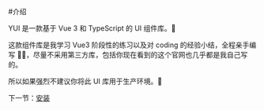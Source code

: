 #介绍

YUI 是一款基于 Vue 3 和 TypeScript 的 UI 组件库。🌟

这款组件库是我学习 Vue3 阶段性的练习以及对 coding 的经验小结，全程亲手编写 ✍🏻，尽量不采用第三方库，包括你现在看到的这个官网也几乎都是我自己写的。

所以如果强烈不建议你将此 UI 库用于生产环境。🤪

下一节：[安装](#/doc/install)

